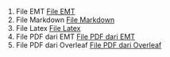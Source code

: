 1. File EMT [File EMT](https://github.com/AlifiaRahmawati/Alifia-Rahmawati_Aplikom/blob/efc483533f0d190f79380b1ff7ad42e1b29bb55d/Alifia%20Rahmawati_23030630044_LaTex%20%26%20Markdown.en)
2. File Markdown [File Markdown]()
3. File Latex [File Latex]()
4. File PDF dari EMT [File PDF dari EMT]()
5. File PDF dari Overleaf [File PDF dari Overleaf]()
